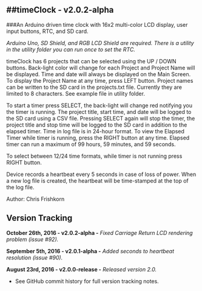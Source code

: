 ##timeClock - v2.0.2-alpha
---
###An Arduino driven time clock with 16x2 multi-color LCD display, user input buttons, RTC, and SD card.

*Arduino Uno, SD Shield, and RGB LCD Shield are required. There is a utility in the utility folder you can run once to set the RTC.*

timeClock has 6 projects that can be selected using the UP / DOWN buttons. Back-light color will change for each Project and Project Name will be displayed. Time and date will always be displayed on the Main Screen. To display the Project Name at any time, press LEFT button.
Project names can be written to the SD card in the projects.txt file. Currently they are limited to 8 characters. See example file in utility folder. 

To start a timer press SELECT, the back-light will change red notifying you the timer is running. The project title, start time, and date will be logged to the SD card using a CSV file. Pressing SELECT again will stop the timer, the project title and stop time will be logged to the SD card in addition to the elapsed timer. Time in log file is in 24-hour format.
To view the Elapsed Timer while timer is running, press the RIGHT button at any time. Elapsed timer can run a maximum of 99 hours, 59 minutes, and 59 seconds.

To select between 12/24 time formats, while timer is not running press RIGHT button.

Device records a heartbeat every 5 seconds in case of loss of power. When a new log file is created, the heartbeat will be time-stamped at the top of the log file.

Author: Chris Frishkorn

Version Tracking
---
**October 26th, 2016  - v2.0.2-alpha   -** *Fixed Carriage Return LCD rendering problem (issue #92).*

**September 5th, 2016 - v2.0.1-alpha   -** *Added seconds to heartbeat resolution (issue #90).*

**August 23rd, 2016   - v2.0.0-release -** *Released version 2.0.*

- See GitHub commit history for full version tracking notes.
